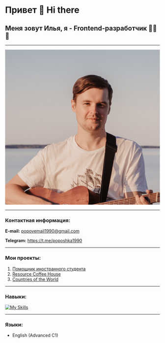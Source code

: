 # Привет 👋 Hi there
## Меня зовут Илья, я - Frontend-разработчик 👨‍💻🌐

***

![фото профиля](./avatar.jpg)

***

### Контактная информация:
**E-mail:** popovemail1990@gmail.com

**Telegram:** https://t.me/poposhka1990

***

### Мои проекты:
1. [Помощник иностранного студента](https://poposhka1990.github.io/international-student-assistant-js/)
2. [Resource Coffee House](https://rolling-scopes-school.github.io/poposhka1990-JSFE2023Q4/)
3. [Countries of the World](https://poposhka1990.github.io/4p22-final-project-ilya-popov/)

***

### Навыки:
[![My Skills](https://skillicons.dev/icons?i=html,css,javascript,react,figma,git)](https://skillicons.dev)

***

### Языки:
* English (Advanced C1)
